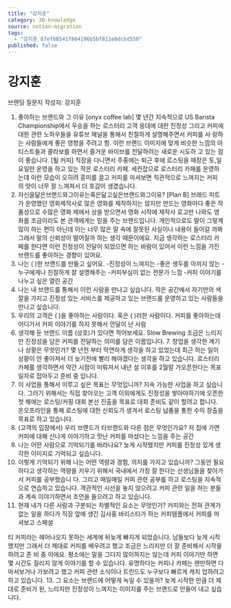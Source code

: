 ```yaml
---
title: "강지훈"
category: 30-knowledge
source: notion-migration
tags:
  - "강지훈 87ef60541f804196b5bf811e0dcbd550"
published: false
---
```


# 강지훈

브랜딩 질문지 작성자: 강지훈

1. 좋아하는 브랜드와 그 이유
   [onyx coffee lab]
   몇 년간 지속적으로 US Barista Championship에서 우승을 하는 로스터리
   고객 응대에 대한 진정성 그리고 커피에 대한 관련 노하우들을 유튜브 채널을 통해서 친절하게 설명해주면서 커피를 사 랑하는 사람들에게 좋은 영향을 주려고 함.
   이런 브랜드 이미지에 맞게 비슷한 느낌의 아티스트들과 콜라보를 하면서 즐거운 바이브를 전달하려는 새로운 시도하 고 있는 점이 좋습니다.
   [퇼 커피]
   직장을 다니면서 주중에는 퇴근 후에 로스팅을 매장은 토,일요일만 운영을 하고 있는 작은 로스터리 카페. 세컨잡으로 로스터리 카페를 운영하는데 이런 모습이 오히려 흥미를 끌고 커피를 마셔보면 직관적으로 느껴지는 커피 의 맛이 너무 잘 느껴져서 더 호감이 생겼습니다.
2. 자신을닮은브랜드와그이유는혹은닮고싶은브랜드와그이유?
   [Plan B]
   브래드 피트가 운영했던 영화제작사로 많은 영화를 제작하지는 않지만 만드는 영화마다 좋은 작품성으로 수많은 영화 제에서 상을 받으면서 영화 시작에 제작사 로고만 나와도 영화를 조금이라도 본 관객에게는 믿을 주는 브랜드입니다.
   개인적으로도 말이 그렇게 많이 하는 편이 아닌데 이는 너무 많은 말 속에 잘못된 사실이나 내용이 들어갈 까봐 그래서 말의 신뢰성이 떨어질까 하는 생각 때문이에요.
   지금 생각하는 로스터리 카페를 한다면 이런 진정성이 전달이 되었으면 하는 바람이 있어서 이런 느낌을 가진 브랜드를 좋아하는 경향이 있어요.
3. 나는 ( )한 브랜드를 만들고 싶어요.
   -진정성이 느껴지는
   -좋은 생두를 아끼지 않는 -누구에게나 친절하게 잘 설명해주는 -커피부심이 없는 전문가 느낌
   -커피 이야기를 나누고 싶은 열린 공간
4. 나는 내 브랜드를 통해서 이런 사람을 만나고 싶습니다.
   작은 공간에서 자기만의 색깔을 가지고 진정성 있는 서비스를 제공하고 있는 브랜드를 운영하고 있는 사람들을 만나고 싶습니다.
5. 우리의 고객은 ( )을 좋아하는 사람이다. 혹은 ( )러한 사람이다. 커피를 좋아하는데 어디가서 커피 이야기를 하지 못해서 안달이 난 사람
6. 생각해 둔 브랜드 이름 (상호)가 있다면 적어보세요. Slow Brewing
   조금은 느리지만 진정성을 담은 커피를 전달하는 의미를 담은 이름입니다. 7. 창업을 생각한 계기나 상황은 무엇인가?
   몇 년전 부터 막연하게 생각을 하고 있었는데 최근 하는 일이 상황이 안 좋아져서 더 늦기전에 빨리 해야겠다는 생각을 하고 있습니다.
   로스터리 카페를 생각하면서 약간 시점이 미뤄져서 내년 설 이후를 2월말 가오픈한다는 목표 일자로 잡아두고 준비 중 입니다.
7. 이 사업을 통해서 이루고 싶은 목표는 무엇입니까?
   지속 가능한 사업을 하고 싶습니다.
   그러기 위해서는 직접 찾아오는 고객 이외에게도 진정성을 쌓아야하기에
   오픈한 첫 해에는 로스팅/커핑 대회 본선 진출을 목표로 대회 준비도 같이 할려고 합니다.
   온오프라인을 통해 로스팅에 대한 신뢰도가 생겨서 로스팅 납품을 통한 수익 창출을 목표로 하고 있습니다.
8. (고객의 입장에서) 우리 브랜드가 타브랜드와 다른 점은 무엇인가요?
   저 집에 가면 커피에 대해 신나게 이야기하고 맛난 커피를 마셨다는 느낌을 주는 공간
9. 나는 어떤 사람으로 기억되기를 바라나요?
   늦게 시작했지만 커피를 진정성 있게 생각한 이미지로 기억되고 싶습니다.
10. 이렇게 기억되기 위해 나는 어떤 역량과 경험, 의지를 가지고 있습니까?
    그동안 필요하다고 생각하는 역량을 키우기 위해서 국내에서 가장 잘 한다는 선생님들을 찾아가서 커피를 공부했습니 다.
    그리고 매일매일 커피 관련 공부를 하고 로스팅을 지속적으로 연습하고 있습니다.
    객관적인 시선을 놓지 않으려고 커피 관련 일을 하는 분들과 계속 이야기하면서 조언을 들으려고 하고 있습니다.
11. 현재 내가 다른 사람과 구분되는 차별적인 요소는 무엇인가?
    커피와는 전혀 관계가 없는 일을 하다가 직장 앞에 생긴 김사홍 바리스타가 하는 커피템플에서 커피를 마셔보고 스페셜

티 커피라는 헤어나오지 못하는 세계에 뒤늦게 빠지게 되었습니다.
남들보다 늦게 시작했지만 그래서 더 제대로 커피를 배우려고 했고 조금은 느리지만 더 잘 준비해서 시작을 하려고 준 비 중 이에요.
평소에는 말을 그다지 많이하지는 않는데 커피 이야기만 하면 몇 시간도 질리지 않게 이야기를 할 수 있습니다. 유명하다는 커피나 카페는 왠만하면 다 마셔보거나 가보려고 했고 커피 관련 소식이나 트린드도 누구보다 빠르게 캐치 업하려고 하고 있습니다.
13\. 그 요소는 브랜드에 어떻게 녹일 수 있을까?
늦게 시작한 만큼 더 제대로 준비가 된, 느리지만 진정성이 느껴지는 이미지를 주는 브랜드로 만들어 내고 싶습니다.
